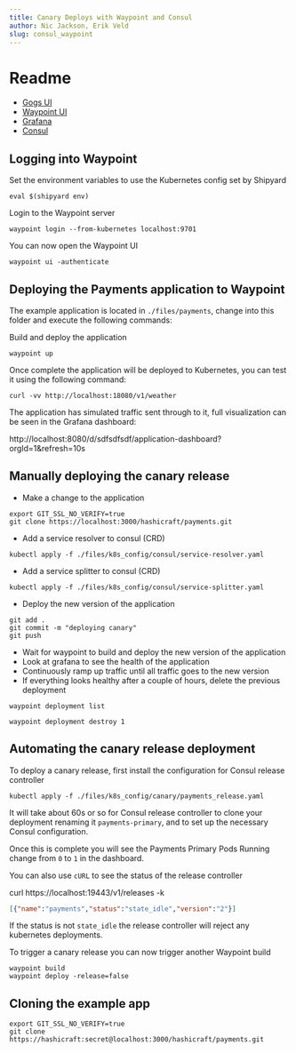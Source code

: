 ```yaml
---
title: Canary Deploys with Waypoint and Consul
author: Nic Jackson, Erik Veld
slug: consul_waypoint
---
```


# Readme

* [Gogs UI](https://localhost:3000)
* [Waypoint UI](https://localhost:9702)
* [Grafana](https://localhost:8080)
* [Consul](https://localhost:18500)

## Logging into Waypoint

Set the environment variables to use the Kubernetes config set by Shipyard

```shell
eval $(shipyard env)
```

Login to the Waypoint server

```shell
waypoint login --from-kubernetes localhost:9701
```

You can now open the Waypoint UI

```shell
waypoint ui -authenticate
```

## Deploying the Payments application to Waypoint

The example application is located in `./files/payments`, change into this folder and execute the
following commands:

Build and deploy the application

```shell
waypoint up
```

Once complete the application will be deployed to Kubernetes, you can test it using
the following command:

```shell
curl -vv http://localhost:18080/v1/weather
```

The application has simulated traffic sent through to it, full visualization can
be seen in the Grafana dashboard:

http://localhost:8080/d/sdfsdfsdf/application-dashboard?orgId=1&refresh=10s

## Manually deploying the canary release

* Make a change to the application

```shell
export GIT_SSL_NO_VERIFY=true
git clone https://localhost:3000/hashicraft/payments.git
```

* Add a service resolver to consul (CRD)

```shell
kubectl apply -f ./files/k8s_config/consul/service-resolver.yaml
```

* Add a service splitter to consul (CRD)

```shell
kubectl apply -f ./files/k8s_config/consul/service-splitter.yaml
```

* Deploy the new version of the application

```shell
git add .
git commit -m "deploying canary"
git push
```

* Wait for waypoint to build and deploy the new version of the application
* Look at grafana to see the health of the application
* Continuously ramp up traffic until all traffic goes to the new version
* If everything looks healthy after a couple of hours, delete the previous deployment

```shell
waypoint deployment list

waypoint deployment destroy 1
```

## Automating the canary release deployment

To deploy a canary release, first install the configuration for Consul release controller

```shell
kubectl apply -f ./files/k8s_config/canary/payments_release.yaml
```

It will take about 60s or so for Consul release controller to clone your deployment
renaming it `payments-primary`, and to set up the necessary Consul configuration.

Once this is complete you will see the Payments Primary Pods Running change from `0`
to `1` in the dashboard.

You can also use `cURL` to see the status of the release controller

curl https://localhost:19443/v1/releases -k

```json
[{"name":"payments","status":"state_idle","version":"2"}]
```

If the status is not `state_idle` the release controller will reject any kubernetes 
deployments.

To trigger a canary release you can now trigger another Waypoint build

```shell
waypoint build
waypoint deploy -release=false
```

## Cloning the example app

```shell
export GIT_SSL_NO_VERIFY=true
git clone https://hashicraft:secret@localhost:3000/hashicraft/payments.git
```
